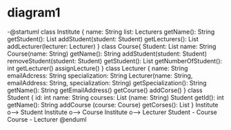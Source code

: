 # diagram1
-@startuml class Institute {  name: String list: Lecturers getName(): String getStudent(): List addStudent(student: Student) getLecturers(): List addLecturer(lecturer: Lecturer) } class Course{  Student: List name: String Course(name: String) getName(): String addStudent(student: Student) removeStudent(student: Student) getStudent(): List getNumberOfStudent(): int getLecturer() assignLecture() } class Lecturer {  name: String emailAdcress: String specialization: String Lecturer(name: String, emailAddress: String, specialization: String) getSpecialization(): String getName(): String getEmailAddress() getCourse() addCorse() } class Student {  id: int name: String courses: List (name: String) Student getId(): int getName(): String addCourse (course: Course) getCorses(): List } Institute o--> Student Institute o--> Course Institute o--> Lecturer Student - Course Course - Lecturer @enduml
